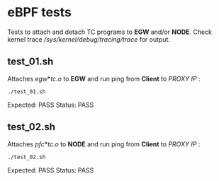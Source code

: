 # eBPF tests

Tests to attach and detach TC programs to **EGW** and/or **NODE**.
Check kernel trace _/sys/kernel/debug/tracing/trace_ for output.

## test_01.sh

Attaches _egw_*_tc.o_ to **EGW** and run ping from **Client** to _PROXY IP_ :

    ./test_01.sh

Expected: PASS
Status: PASS

## test_02.sh

Attaches _pfc_*_tc.o_ to **NODE** and run ping from **Client** to _PROXY IP_ :

    ./test_02.sh

Expected: PASS
Status: PASS

